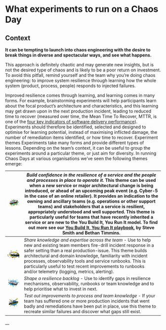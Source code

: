 # What experiments to run on a Chaos Day

## Context

**It can be tempting to launch into chaos engineering with the desire to break things in diverse and spectacular ways, and see what happens.**&#x20;

This approach is definitely chaotic and may generate new insights, but is not the desired type of chaos and is likely to be a poor return on investment. To avoid this pitfall, remind yourself and the team why you’re doing chaos engineering: to improve system resilience through learning how the whole system (product, process, people) responds to injected failures.

Improved resilience comes through learning, and learning comes in many forms. For example, brainstorming experiments will help participants learn about the focal product’s architecture and characteristics, and this learning may get drawn upon in the next production incident, leading to reduced time to recover (measured over time, the Mean Time To Recover, MTTR, is one of the [four key indicators of software delivery performance](https://cloud.google.com/blog/products/devops-sre/using-the-four-keys-to-measure-your-devops-performance)). Experiments should therefore be identified, selected and designed to optimise for learning potential, instead of maximising inflicted damage, the number of remediation items identified, or how time to recover. Experiment themes Experiments take many forms and provide different types of lessons. Depending on the team’s context, it can be useful to group the experiments around a particular theme, or just aim for diversity. In running Chaos Days at various organisations we’ve seen the following themes emerge:



| ![](<../../.gitbook/assets/1buildingConfidence@3x (2).png>) | _Build confidence in the resilience of a service and the people and processes in place to operate it._ This theme can be used when a new service or major architectural change is being introduced, or ahead of an upcoming peak event (e.g. Cyber-5 in the case of an online retailer). It provides an indication to the owning and ancillary teams (e.g. operations or other support teams) and stakeholders that a service is resilient, appropriately understood and well supported. This theme is particularly useful for teams that have recently inherited a service or are new to the You Build It, You Run It model. To find out more see our [You Build It, You Run It playbook](https://you-build-it-you-run-it.playbook.ee/), by Steve Smith and Bethan Timmins. |
| ----------------------------------------------------------- | ---------------------------------------------------------------------------------------------------------------------------------------------------------------------------------------------------------------------------------------------------------------------------------------------------------------------------------------------------------------------------------------------------------------------------------------------------------------------------------------------------------------------------------------------------------------------------------------------------------------------------------------------------------------------------------------------------------------------------------------------------------------------------- |
| ![](<../../.gitbook/assets/2sharingKnowledge@3x (1).png>)   | _Share knowledge and expertise across the team_ - Use to help new and existing team members fire-drill incident response in a safer setting than a real production-issue. This theme builds architectural and domain knowledge, familiarity with incident processes, observability tools and service runbooks. This is particularly useful to test  recent improvements to runbooks and/or telemetry (logging, metrics, alerting).                                                                                                                                                                                                                                                                                                                                           |
| ![](<../../.gitbook/assets/3resilienceBacklog@3x (1).png>)  | _Shape a resilience backlog_ - Use to identify gaps in resilience mechanisms, observability, runbooks or team knowledge and to help prioritise what to invest in next.                                                                                                                                                                                                                                                                                                                                                                                                                                                                                                                                                                                                       |
| ![](../../.gitbook/assets/4testImprovements@3x.png)         | _Test out improvements to process and team knowledge_ - If your team has suffered one or more production incidents that went badly and remediations have been put in place, use this theme to recreate similar failures and discover what gaps still exist.                                                                                                                                                                                                                                                                                                                                                                                                                                                                                                                  |

__
